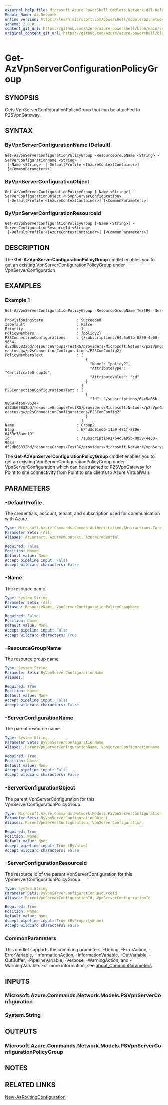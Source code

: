 ```yaml
---
external help file: Microsoft.Azure.PowerShell.Cmdlets.Network.dll-Help.xml
Module Name: Az.Network
online version: https://learn.microsoft.com/powershell/module/az.network/get-azvpnserverconfigurationpolicygroup
schema: 2.0.0
content_git_url: https://github.com/Azure/azure-powershell/blob/main/src/Network/Network/help/Get-AzVpnServerConfigurationPolicyGroup.md
original_content_git_url: https://github.com/Azure/azure-powershell/blob/main/src/Network/Network/help/Get-AzVpnServerConfigurationPolicyGroup.md
---
```


# Get-AzVpnServerConfigurationPolicyGroup

## SYNOPSIS
Gets VpnServerConfigurationPolicyGroup that can be attached to P2SVpnGateway.

## SYNTAX

### ByVpnServerConfigurationName (Default)
```
Get-AzVpnServerConfigurationPolicyGroup -ResourceGroupName <String> -ServerConfigurationName <String>
 [-Name <String>] [-DefaultProfile <IAzureContextContainer>]
 [<CommonParameters>]
```

### ByVpnServerConfigurationObject
```
Get-AzVpnServerConfigurationPolicyGroup [-Name <String>] -ServerConfigurationObject <PSVpnServerConfiguration>
 [-DefaultProfile <IAzureContextContainer>] [<CommonParameters>]
```

### ByVpnServerConfigurationResourceId
```
Get-AzVpnServerConfigurationPolicyGroup [-Name <String>] -ServerConfigurationResourceId <String>
 [-DefaultProfile <IAzureContextContainer>] [<CommonParameters>]
```

## DESCRIPTION
The **Get-AzVpnServerConfigurationPolicyGroup** cmdlet enables you to get an existing VpnServerConfigurationPolicyGroup under VpnServerConfiguration 

## EXAMPLES

### Example 1
```powershell
Get-AzVpnServerConfigurationPolicyGroup -ResourceGroupName TestRG -ServerConfigurationName VpnServerConfig2 -Name Group2 | Format-List
```

```output
ProvisioningState               : Succeeded
IsDefault                       : False
Priority                        : 1
PolicyMembers                   : {policy2}
P2SConnectionConfigurations     : {/subscriptions/64c5a05b-0859-4e60-9634-d52db66832bd/resourceGroups/TestRG/providers/Microsoft.Network/p2sVpnGateways/d8c79d4be6fd47a497f8ac8f8eb545ad-eastus-gw/p2sConnectionConfigurations/P2SConConfig2}
PolicyMembersText               : [
                                    {
                                      "Name": "policy2",
                                      "AttributeType": "CertificateGroupId",
                                      "AttributeValue": "cd"
                                    }
                                  ]
P2SConnectionConfigurationsText : [
                                    {
                                      "Id": "/subscriptions/64c5a05b-0859-4e60-9634-d52db66832bd/resourceGroups/TestRG/providers/Microsoft.Network/p2sVpnGateways/d8c79d4be6fd47a497f8ac8f8eb545ad-eastus-gw/p2sConnectionConfigurations/P2SConConfig2"
                                    }
                                  ]
Name                            : Group2
Etag                            : W/"d3d91ed6-11a9-471f-880e-6459e78aeef9"
Id                              : /subscriptions/64c5a05b-0859-4e60-9634-d52db66832bd/resourceGroups/TestRG/providers/Microsoft.Network/vpnServerConfigurations/VpnServerConfig2/configurationPolicyGroups/Group2
```

The **Get-AzVpnServerConfigurationPolicyGroup** cmdlet enables you to get an existing VpnServerConfigurationPolicyGroup under VpnServerConfiguration which can be attached to P2SVpnGateway for Point to site connectivity from Point to site clients to Azure VirtualWan.

## PARAMETERS

### -DefaultProfile
The credentials, account, tenant, and subscription used for communication with Azure.

```yaml
Type: Microsoft.Azure.Commands.Common.Authentication.Abstractions.Core.IAzureContextContainer
Parameter Sets: (All)
Aliases: AzContext, AzureRmContext, AzureCredential

Required: False
Position: Named
Default value: None
Accept pipeline input: False
Accept wildcard characters: False
```

### -Name
The resource name.

```yaml
Type: System.String
Parameter Sets: (All)
Aliases: ResourceName, VpnServerConfigurationPolicyGroupName

Required: False
Position: Named
Default value: None
Accept pipeline input: False
Accept wildcard characters: True
```

### -ResourceGroupName
The resource group name.

```yaml
Type: System.String
Parameter Sets: ByVpnServerConfigurationName
Aliases:

Required: True
Position: Named
Default value: None
Accept pipeline input: False
Accept wildcard characters: False
```

### -ServerConfigurationName
The parent resource name.

```yaml
Type: System.String
Parameter Sets: ByVpnServerConfigurationName
Aliases: ParentVpnServerConfigurationName, VpnServerConfigurationName

Required: True
Position: Named
Default value: None
Accept pipeline input: False
Accept wildcard characters: False
```

### -ServerConfigurationObject
The parent VpnServerConfiguration for this VpnServerConfigurationPolicyGroup.

```yaml
Type: Microsoft.Azure.Commands.Network.Models.PSVpnServerConfiguration
Parameter Sets: ByVpnServerConfigurationObject
Aliases: ParentVpnServerConfiguration, VpnServerConfiguration

Required: True
Position: Named
Default value: None
Accept pipeline input: True (ByValue)
Accept wildcard characters: False
```

### -ServerConfigurationResourceId
The resource id of the parent VpnServerConfiguration for this VpnServerConfigurationPolicyGroup.

```yaml
Type: System.String
Parameter Sets: ByVpnServerConfigurationResourceId
Aliases: ParentVpnServerConfigurationId, VpnServerConfigurationId

Required: True
Position: Named
Default value: None
Accept pipeline input: True (ByPropertyName)
Accept wildcard characters: False
```

### CommonParameters
This cmdlet supports the common parameters: -Debug, -ErrorAction, -ErrorVariable, -InformationAction, -InformationVariable, -OutVariable, -OutBuffer, -PipelineVariable, -Verbose, -WarningAction, and -WarningVariable. For more information, see [about_CommonParameters](http://go.microsoft.com/fwlink/?LinkID=113216).

## INPUTS

### Microsoft.Azure.Commands.Network.Models.PSVpnServerConfiguration

### System.String

## OUTPUTS

### Microsoft.Azure.Commands.Network.Models.PSVpnServerConfigurationPolicyGroup

## NOTES

## RELATED LINKS

[New-AzRoutingConfiguration](New-AzRoutingConfiguration.md)
